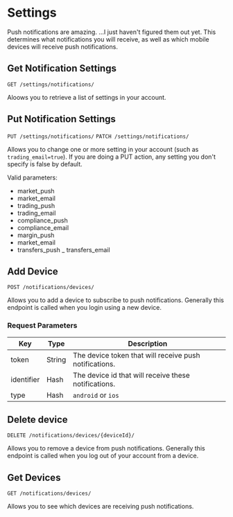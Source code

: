 # Settings

Push notifications are amazing. ...I just haven't figured them out yet. This determines what notifications you will receive, as well as which mobile devices will receive push notifications.

## Get Notification Settings

`GET /settings/notifications/`

Aloows you to retrieve a list of settings in your account.

## Put Notification Settings

`PUT /settings/notifications/`
`PATCH /settings/notifications/`

Allows you to change one or more setting in your account (such as `trading_email=true`). If you are doing a PUT action,
any setting you don't specify is false by default.

Valid parameters:
- market_push
- market_email
- trading_push
- trading_email
- compliance_push
- compliance_email
- margin_push
- market_email
- transfers_push
_ transfers_email

		
## Add Device

`POST /notifications/devices/`

Allows you to add a device to subscribe to push notifications. Generally this endpoint is called when you login using a new device.

### Request Parameters

| Key         | Type      | Description |
|-------------|-----------|-------------|
| token     | String     | The device token that will receive push notifications. |
| identifier	  | Hash | The device id that will receive these notifications. |
| type		  | Hash | `android` or `ios` |

					
## Delete device

`DELETE /notifications/devices/{deviceId}/`

Allows you to remove a device from push notifications. Generally this endpoint is called when you log out of your account from a device.
					
## Get Devices

`GET /notifications/devices/`

Allows you to see which devices are receiving push notifications. 